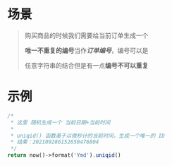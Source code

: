 #  场景

> 购买商品的时候我们需要给当前订单生成一个
>
> **唯一不重复的编号**当作***订单编号***，编号可以是
>
> 任意字符串的结合但是有一点**编号不可以重复**

# 示例

```php
/*
 * 这里 随机生成一个 当前日期+当前时间
 * 
 * uniqid() 函数基于以微秒计的当前时间，生成一个唯一的 ID
 * 结果：202109286152650476804
 */
return now()->format('Ymd').uniqid()

```

